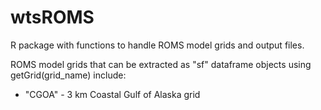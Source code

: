 # wtsROMS
R package with functions to handle ROMS model grids and output files.

ROMS model grids that can be extracted as "sf" dataframe objects using getGrid(grid_name) include:
  * "CGOA" - 3 km Coastal Gulf of Alaska grid



